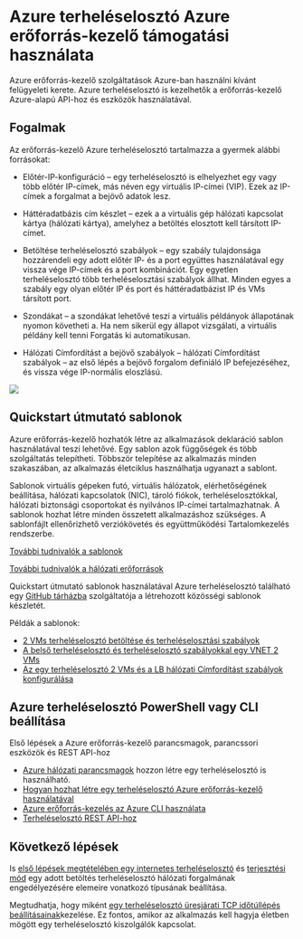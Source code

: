 <properties
   pageTitle="Erőforrás-kezelő Azure támogatása terheléselosztó |} Microsoft Azure "
   description="Az Azure erőforrás-kezelővel terheléselosztó powershell használatával. Sablonok használata a terheléselosztó"
   services="load-balancer"
   documentationCenter="na"
   authors="sdwheeler"
   manager="carmonm"
   editor="tysonn" />
<tags
   ms.service="load-balancer"
   ms.devlang="na"
   ms.topic="article"
   ms.tgt_pltfrm="na"
   ms.workload="infrastructure-services"
   ms.date="10/24/2016"
   ms.author="sewhee" />


# <a name="using-azure-resource-manager-support-with-azure-load-balancer"></a>Azure terheléselosztó Azure erőforrás-kezelő támogatási használata

Azure erőforrás-kezelő szolgáltatások Azure-ban használni kívánt felügyeleti kerete. Azure terheléselosztó is kezelhetők a erőforrás-kezelő Azure-alapú API-hoz és eszközök használatával.

## <a name="concepts"></a>Fogalmak

Az erőforrás-kezelő Azure terheléselosztó tartalmazza a gyermek alábbi forrásokat:

- Előtér-IP-konfiguráció – egy terheléselosztó is elhelyezhet egy vagy több előtér IP-címek, más néven egy virtuális IP-címei (VIP). Ezek az IP-címek a forgalmat a bejövő adatok lesz.

- Háttéradatbázis cím készlet – ezek a a virtuális gép hálózati kapcsolat kártya (hálózati kártya), amelyhez a betöltés elosztott kell társított IP-címet.

- Betöltése terheléselosztó szabályok – egy szabály tulajdonsága hozzárendeli egy adott előtér IP- és a port együttes használatával egy vissza vége IP-címek és a port kombinációt. Egy egyetlen terheléselosztó több terheléselosztási szabályok állhat. Minden egyes a szabály egy olyan előtér IP és port és háttéradatbázist IP és VMs társított port.

- Szondákat – a szondákat lehetővé teszi a virtuális példányok állapotának nyomon követheti a. Ha nem sikerül egy állapot vizsgálati, a virtuális példány kell tenni Forgatás ki automatikusan.

- Hálózati Címfordítást a bejövő szabályok – hálózati Címfordítást szabályok – az első lépés a bejövő forgalom definiáló IP befejezéséhez, és vissza vége IP-normális eloszlású.

![](./media/load-balancer-arm/load-balancer-arm.png)

## <a name="quickstart-templates"></a>Quickstart útmutató sablonok

Azure erőforrás-kezelő hozhatók létre az alkalmazások deklaráció sablon használatával teszi lehetővé. Egy sablon azok függőségek és több szolgáltatás telepítheti. Többször telepítése az alkalmazás minden szakaszában, az alkalmazás életciklus használhatja ugyanazt a sablont.

Sablonok virtuális gépeken futó, virtuális hálózatok, elérhetőségének beállítása, hálózati kapcsolatok (NIC), tároló fiókok, terheléselosztókkal, hálózati biztonsági csoportokat és nyilvános IP-címei tartalmazhatnak. A sablonok hozhat létre minden összetett alkalmazáshoz szükséges. A sablonfájlt ellenőrizhető verziókövetés és együttműködési Tartalomkezelés rendszerbe.

[További tudnivalók a sablonok](http://go.microsoft.com/fwlink/?LinkId=544798)

[További tudnivalók a hálózati erőforrások](../virtual-network/resource-groups-networking.md)

Quickstart útmutató sablonok használatával Azure terheléselosztó található egy [GitHub tárházba](https://github.com/Azure/azure-quickstart-templates) szolgáltatója a létrehozott közösségi sablonok készletét.

Példák a sablonok:

- [2 VMs terheléselosztó betöltése és terheléselosztási szabályok](http://go.microsoft.com/fwlink/?LinkId=544799)
- [A belső terheléselosztó és terheléselosztó szabályokkal egy VNET 2 VMs](http://go.microsoft.com/fwlink/?LinkId=544800)
- [Az egy terheléselosztó 2 VMs és a LB hálózati Címfordítást szabályok konfigurálása](http://go.microsoft.com/fwlink/?LinkId=544801)


## <a name="setting-up-azure-load-balancer-with-a-powershell-or-cli"></a>Azure terheléselosztó PowerShell vagy CLI beállítása

Első lépések a Azure erőforrás-kezelő parancsmagok, parancssori eszközök és REST API-hoz

- [Azure hálózati parancsmagok](https://msdn.microsoft.com/library/azure/mt163510.aspx) hozzon létre egy terheléselosztó is használható.
- [Hogyan hozhat létre egy terheléselosztó Azure erőforrás-kezelő használatával](load-balancer-get-started-ilb-arm-ps.md)
- [Azure erőforrás-kezelés az Azure CLI használata](../xplat-cli-azure-resource-manager.md)
- [Terheléselosztó REST API-hoz](https://msdn.microsoft.com/library/azure/mt163651.aspx)


## <a name="next-steps"></a>Következő lépések

Is [első lépések megtételében egy internetes terheléselosztó](load-balancer-get-started-internet-arm-ps.md) és [terjesztési mód](load-balancer-distribution-mode.md) egy adott betöltés terheléselosztó hálózati forgalmának engedélyezésére elemeire vonatkozó típusának beállítása.

Megtudhatja, hogy miként [egy terheléselosztó üresjárati TCP időtúllépés beállításainak](load-balancer-tcp-idle-timeout.md)kezelése. Ez fontos, amikor az alkalmazás kell hagyja életben mögött egy terheléselosztó kiszolgálók kapcsolat.
